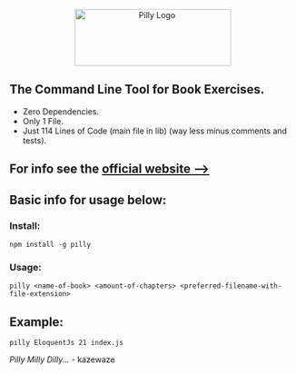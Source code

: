 <p align="center">
  <img width="275px" height="100px" src="https://raw.githubusercontent.com/kazewaze/assets-holder/main/pilly.png" alt="Pilly Logo"/>
</p>

## The Command Line Tool for Book Exercises.

- Zero Dependencies.
- Only 1 File.
- Just 114 Lines of Code (main file in lib) (way less minus comments and tests).

## For info see the [official website -->](https://pilly.netlify.app)

## Basic info for usage below:

### Install:
```
npm install -g pilly
```

### Usage:
```
pilly <name-of-book> <amount-of-chapters> <preferred-filename-with-file-extension>
```

## Example:
```
pilly EloquentJs 21 index.js
```

*Pilly Milly Dilly...* - kazewaze